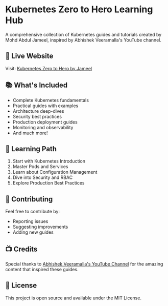# Kubernetes Zero to Hero Learning Hub

A comprehensive collection of Kubernetes guides and tutorials created by Mohd Abdul Jameel, inspired by Abhishek Veeramalla's YouTube channel.

## 🚀 Live Website
Visit: [Kubernetes Zero to Hero by Jameel](https://majameel.github.io/Kubernetes-Zero-to-Hero/)

## 📚 What's Included
- Complete Kubernetes fundamentals
- Practical guides with examples
- Architecture deep-dives
- Security best practices
- Production deployment guides
- Monitoring and observability
- And much more!

## 🎯 Learning Path
1. Start with Kubernetes Introduction
2. Master Pods and Services
3. Learn about Configuration Management
4. Dive into Security and RBAC
5. Explore Production Best Practices

## 🤝 Contributing
Feel free to contribute by:
- Reporting issues
- Suggesting improvements
- Adding new guides

## 📺 Credits
Special thanks to [Abhishek Veeramalla's YouTube Channel](https://youtube.com/@AbhishekVeeramalla) for the amazing content that inspired these guides.

## 📄 License
This project is open source and available under the MIT License.
